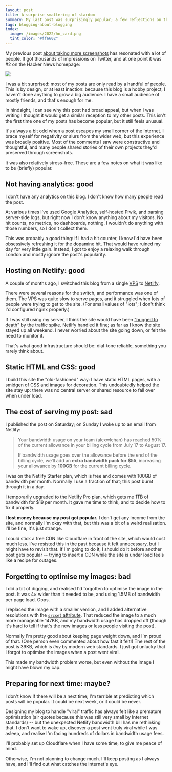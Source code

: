 ```yaml
---
layout: post
title: A surprise smattering of stardom
summary: My last post was surprisingly popular; a few reflections on the experience.
tags: blogging-about-blogging
index:
  image: /images/2022/hn_card.png
  tint_color: "#ff6602"
---
```


My previous post [about taking more screenshots][screenshots] has resonated with a lot of people.
It got thousands of impressions on Twitter, and at one point it was #2 on the Hacker News homepage:

<img src="/images/2022/hn_screenshot_2x.png" srcset="/images/2022/hn_screenshot_2x.png 2x, /images/2022/hn_screenshot_1x.png 1x">

I was a bit surprised: most of my posts are only read by a handful of people.
This is by design, or at least inaction: because this blog is a hobby project, I haven't done anything to grow a big audience.
I have a small audience of mostly friends, and that's enough for me.

In hindsight, I can see why this post had broad appeal, but when I was writing I thought it would get a similar reception to my other posts.
This isn't the first time one of my posts has become popular, but it still feels unusual.

It's always a bit odd when a post escapes my small corner of the Internet.
I brace myself for negativity or slurs from the wider web, but this experience was broadly positive.
Most of the comments I saw were constructive and thoughtful, and many people shared stories of their own projects they'd preserved through screenshots.

It was also relatively stress-free.
These are a few notes on what it was like to be (briefly) popular.

[screenshots]: /2022/07/screenshots/

## Not having analytics: good

I don't have any analytics on this blog.
I don't know how many people read the post.

At various times I've used Google Analytics, self-hosted Piwik, and parsing server-side logs, but right now I don't know anything about my visitors.
No hit counts, no metrics, no dashboards, nothing.
I wouldn't do anything with those numbers, so I don't collect them.

This was probably a good thing: if I had a hit counter, I know I'd have been obsessively refreshing it for the dopamine hit.
That would have ruined my day for very little gain.
Instead, I got to enjoy a relaxing walk through London and mostly ignore the post's popularity.

## Hosting on Netlify: good

A couple of months ago, I switched this blog from a single [VPS] to [Netlify].

There were several reasons for the switch, and performance was one of them.
The VPS was quite slow to serve pages, and it struggled when lots of people were trying to get to the site.
(For small values of "lots"; I don't think I'd configured nginx properly.)

If I was still using my server, I think the site would have been ["hugged to death"][hug] by the traffic spike.
Netlify handled it fine; as far as I know the site stayed up all weekend.
I never worried about the site going down, or felt the need to monitor it.

That's what good infrastructure should be: dial-tone reliable, something you rarely think about.

[VPS]: https://en.wikipedia.org/wiki/Virtual_private_server
[Netlify]: https://www.netlify.com
[hug]: https://en.wikipedia.org/wiki/Slashdot_effect

## Static HTML and CSS: good

I build this site the "old-fashioned" way: I have static HTML pages, with a smidgen of CSS and images for decoration.
This undoubtedly helped the site stay up: there was no central server or shared resource to fall over when under load.

## The cost of serving my post: sad

I published the post on Saturday; on Sunday I woke up to an email from Netlify:

> Your bandwidth usage on your team (alexwlchan) has reached 50% of the current allowance in your billing cycle from July 17 to August 17.
>
> If bandwidth usage goes over the allowance before the end of the billing cycle, we’ll add an **extra bandwidth pack for $55**, increasing your allowance by **100GB** for the current billing cycle.

I was on the Netlify Starter plan, which is free and comes with 100GB of bandwidth per month.
Normally I use a fraction of that; this post burnt through it in a day.

I temporarily upgraded to the Netlify Pro plan, which gets me 1TB of bandwidth for $19 per month.
It gave me time to think, and to decide how to fix it properly.

**I lost money because my post got popular.**
I don't get any income from the site, and normally I'm okay with that, but this was a bit of a weird realisation.
I'll be fine, it's just strange.

I could stick a free CDN like Cloudflare in front of the site, which would cost much less.
I've resisted this in the past because it felt unnecessary, but I might have to revisit that.
If I'm going to do it, I should do it before another post gets popular -- trying to insert a CDN while the site is under load feels like a recipe for outages.

## Forgetting to optimise my images: bad

I did a bit of digging, and realised I'd forgotten to optimise the image in the post.
It was 4× wider than it needed to be, and using 1.5MB of bandwidth per page load.
Oops.

I replaced the image with a smaller version, and I added alternative resolutions with the [`srcset` attribute][srcset].
That reduced the image to a much more manageable 147KB, and my bandwidth usage has dropped off (though it's hard to tell if that's the new images or less people visiting the post).

Normally I'm pretty good about keeping page weight down, and I'm proud of that.
(One person even commented about how fast it felt!)
The rest of the post is 39KB, which is *tiny* by modern web standards.
I just got unlucky that I forgot to optimise the images when a post went viral.

This made my bandwidth problem worse, but even without the image I might have blown my cap.

[srcset]: https://developer.mozilla.org/en-US/docs/Web/HTML/Element/img#attr-srcset

## Preparing for next time: maybe?

I don't know if there will be a next time; I'm terrible at predicting which posts will be popular.
It could be next week, or it could be never.

Designing my blog to handle "viral" traffic has always felt like a premature optimisation (air quotes because this was still very small by Internet standards) -- but the unexpected Netlify bandwidth bill has me rethinking that.
I don't want to wake up, discover a post went truly viral while I was asleep, and realise I'm facing hundreds of dollars in bandwidth usage fees.

I'll probably set up Cloudflare when I have some time, to give me peace of mind.

Otherwise, I'm not planning to change much.
I'll keep posting as I always have, and I'll find out what catches the Internet's eye.
